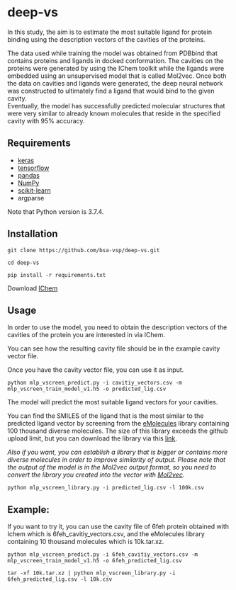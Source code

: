 # deep-vs
In this study, the aim is to estimate the most suitable ligand for protein binding using the description vectors of the cavities of the proteins.

The data used while training the model was obtained from PDBbind that contains proteins and ligands in docked conformation. The cavities on the proteins were generated by using the IChem toolkit while the ligands were embedded using an unsupervised model that is called Mol2vec. Once both the data on cavities and ligands were generated, the deep neural network was constructed to ultimately find a ligand that would bind to the given cavity.    
Eventually, the model has successfully predicted molecular structures that were very similar to already known molecules that reside in the specified cavity with 95\% accuracy. 

## Requirements
- [keras](https://keras.io/)
- [tensorflow](https://www.tensorflow.org/) 
- [pandas](http://pandas.pydata.org/)
- [NumPy](http://www.numpy.org/)
- [scikit-learn](http://scikit-learn.org/stable/)
- argparse


Note that Python version is 3.7.4.

## Installation
`git clone https://github.com/bsa-vsp/deep-vs.git`

`cd deep-vs`

`pip install -r requirements.txt`

Download [IChem](http://bioinfo-pharma.u-strasbg.fr/labwebsite/download.html)

## Usage

In order to use the model, you need to obtain the description vectors of the cavities of the protein you are interested in via IChem.

You can see how the resulting cavity file should be in the example cavity vector file.

Once you have the cavity vector file, you can use it as input.

 `python mlp_vscreen_predict.py -i cavitiy_vectors.csv -m mlp_vscreen_train_model_v1.h5 -o predicted_lig.csv`
 
The model will predict the most suitable ligand vectors for your cavities. 

You can find the SMILES of the ligand that is the most similar to the predicted ligand vector by screening from the [eMolecules](https://www.emolecules.com/) library containing 100 thousand diverse molecules. The size of this library exceeds the github upload limit, but you can download the library via this [link](https://drive.google.com/drive/folders/1OMdrh4el6OYd2-7idg4Dg6quBix6_cDp?usp=sharing).

*Also if you want, you can establish a library that is bigger or contains more diverse molecules in order to improve similarity of output. Please note that the output of the model is in the Mol2vec output format, so you need to convert the library you created into the vector with [Mol2vec](https://github.com/samoturk/mol2vec).*
 
 `python mlp_vscreen_library.py -i predicted_lig.csv -l 100k.csv`

## Example:

If you want to try it, you can use the cavity file of 6feh protein obtained with Ichem which is 6feh_cavitiy_vectors.csv, and the eMolecules library containing 10 thousand molecules which is 10k.tar.xz. 

`python mlp_vscreen_predict.py -i 6feh_cavitiy_vectors.csv -m mlp_vscreen_train_model_v1.h5 -o 6feh_predicted_lig.csv`

`tar -xf 10k.tar.xz | python mlp_vscreen_library.py -i 6feh_predicted_lig.csv -l 10k.csv`
